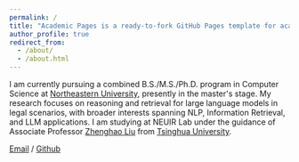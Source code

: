 ```yaml
---
permalink: /
title: "Academic Pages is a ready-to-fork GitHub Pages template for academic personal websites"
author_profile: true
redirect_from: 
  - /about/
  - /about.html
---
```

I am currently pursuing a combined B.S./M.S./Ph.D. program in Computer Science at [Northeastern University](https://neu.edu.cn/), presently in the master's stage. My research focuses on reasoning and retrieval for large language models in legal scenarios, with broader interests spanning NLP, Information Retrieval, and LLM applications. I am studying at NEUIR Lab under the guidance of Associate Professor [Zhenghao Liu](https://edwardzh.github.io/) from [Tsinghua University](https://www.tsinghua.edu.cn/).

[Email](mailto:20216401@stu.neu.edu.cn) / [Github](https://github.com/Doradai28)
